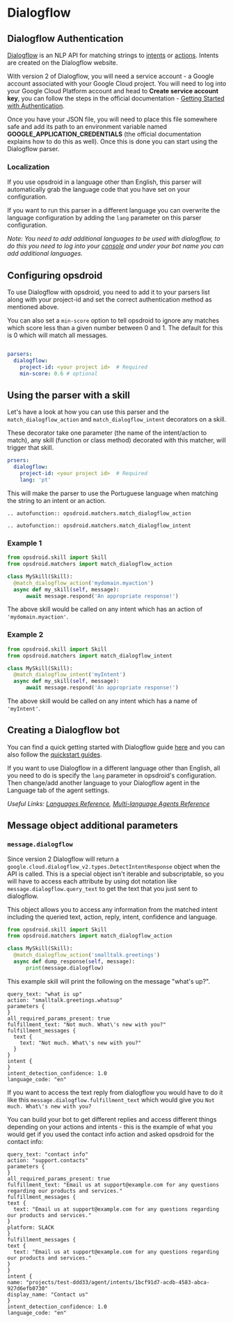 # Dialogflow

## Dialogflow Authentication

[Dialogflow](https://dialogflow.com/) is an NLP API for matching strings to [intents](https://cloud.google.com/dialogflow/docs/intents-overview) or [actions](https://cloud.google.com/dialogflow/docs/intents-actions-parameters). Intents are created on the Dialogflow website.

With version 2 of Dialogflow, you will need a service account - a Google account associated with your Google Cloud project. You will need to log into your Google Cloud Platform account and head to **Create service account key**, you can follow the steps in the official documentation - [Getting Started with Authentication](https://cloud.google.com/docs/authentication/getting-started).

Once you have your JSON file, you will need to place this file somewhere safe and add its path to an environment variable named **GOOGLE_APPLICATION_CREDENTIALS** (the official documentation explains how to do this as well). Once this is done you can start using the Dialogflow parser.

### Localization

If you use opsdroid in a language other than English, this parser will automatically grab the language code that you have set on your configuration.

If you want to run this parser in a different language you can overwrite the language configuration by adding the `lang` parameter on this parser configuration.

_Note: You need to add additional languages to be used with dialogflow, to do this you need to log into your [console](https://console.dialogflow.com) and under your bot name you can add additional languages._

## Configuring opsdroid

To use Dialogflow with opsdroid, you need to add it to your parsers list along with your project-id and set the correct authentication method as mentioned above.

You can also set a `min-score` option to tell opsdroid to ignore any matches which score less than a given number between 0 and 1. The default for this is 0 which will match all messages.

```yaml

parsers:
  dialogflow:
    project-id: <your project id>  # Required
    min-score: 0.6 # optional
```

## Using the parser with a skill

Let's have a look at how you can use this parser and the `match_dialogflow_action` and `match_dialogflow_intent` decorators on a skill.

These decorator take one parameter (the name of the intent/action to match), any skill (function or class method) decorated with this matcher, will trigger that skill.

```yaml
prsers:
  dialogflow:
    project-id: <your project id>  # Required
    lang: 'pt'
```

This will make the parser to use the Portuguese language when matching the string to an intent or an action.

```eval_rst
.. autofunction:: opsdroid.matchers.match_dialogflow_action

.. autofunction:: opsdroid.matchers.match_dialogflow_intent
```


### Example 1

```python
from opsdroid.skill import Skill
from opsdroid.matchers import match_dialogflow_action

class MySkill(Skill):
  @match_dialogflow_action('mydomain.myaction')
  async def my_skill(self, message):
      await message.respond('An appropriate response!')
```

The above skill would be called on any intent which has an action of `'mydomain.myaction'`.

### Example 2

```python
from opsdroid.skill import Skill
from opsdroid.matchers import match_dialogflow_intent

class MySkill(Skill):
  @match_dialogflow_intent('myIntent')
  async def my_skill(self, message):
      await message.respond('An appropriate response!')
```

The above skill would be called on any intent which has a name of `'myIntent'`.

## Creating a Dialogflow bot

You can find a quick getting started with Dialogflow guide [here](https://cloud.google.com/dialogflow/docs/basics) and you can also follow the [quickstart guides](https://cloud.google.com/dialogflow/docs/quick/).

If you want to use Dialogflow in a different language other than English, all you need to do is specify the `lang` parameter in opsdroid's configuration. Then change/add another language to your Dialogflow agent in the Language tab of the agent settings.

_Useful Links: [Languages Reference](https://cloud.google.com/dialogflow/docs/reference/language), [Multi-language Agents Reference](https://cloud.google.com/dialogflow/docs/agents-multilingual)_

## Message object additional parameters

### `message.dialogflow`

Since version 2 Dialogflow will return a `google.cloud.dialogflow_v2.types.DetectIntentResponse` object when the API is called. This is a special object isn't iterable and subscriptable, so you will have to access each attribute by using dot notation like `message.dialogflow.query_text` to get the text that you just sent to dialogflow.

This object allows you to access any information from the matched intent including the queried text, action, reply, intent, confidence and language.

```python
from opsdroid.skill import Skill
from opsdroid.matchers import match_dialogflow_action

class MySkill(Skill):
  @match_dialogflow_action('smalltalk.greetings')
  async def dump_response(self, message):
      print(message.dialogflow)
```

This example skill will print the following on the message "what's up?".

```
query_text: "what is up"
action: "smalltalk.greetings.whatsup"
parameters {
}
all_required_params_present: true
fulfillment_text: "Not much. What\'s new with you?"
fulfillment_messages {
  text {
    text: "Not much. What\'s new with you?"
  }
}
intent {
}
intent_detection_confidence: 1.0
language_code: "en"
```

If you want to access the text reply from dialogflow you would have to do it like this `message.dialogflow.fulfillment_text` which would give you `Not much. What\'s new with you?`

You can build your bot to get different replies and access different things depending on your actions and intents - this is the example of what you would get if you used the contact info action and asked opsdroid for the contact info:

```
query_text: "contact info"
action: "support.contacts"
parameters {
}
all_required_params_present: true
fulfillment_text: "Email us at support@example.com for any questions regarding our products and services."
fulfillment_messages {
text {
  text: "Email us at support@example.com for any questions regarding our products and services."
}
platform: SLACK
}
fulfillment_messages {
text {
  text: "Email us at support@example.com for any questions regarding our products and services."
}
}
intent {
name: "projects/test-ddd33/agent/intents/1bcf91d7-acdb-4583-abca-927d6efb0730"
display_name: "Contact us"
}
intent_detection_confidence: 1.0
language_code: "en"
```
